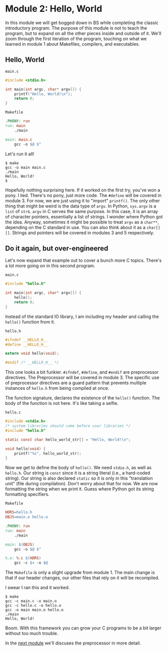 # Module 2: Hello, World

In this module we will get bogged down in BS while completing the classic introductory program. The purpose of this module is not to teach the program, but to expand on all the other pieces inside and outside of it. We'll zoom through the first iteration of the program, touching on what we learned in module 1 about Makefiles, compilers, and executables.

## Hello, World

`main.c`

```c
#include <stdio.h>

int main(int argc, char* argv[]) {
    printf("Hello, World!\n");
    return 0;
}
```

`Makefile`

```makefile
.PHONY: run
run: main
    ./main

main: main.c
    gcc -o $@ $^
```

Let's run it all!

    $ make
    gcc -o main main.c
    ./main
    Hello, World!
    $

Hopefully nothing surprising here. If it worked on the first try, you've won a pony. I lied. There's no pony, just more code. The `#define` will be covered in module 3. For now, we are just using it to "import" `printf()`. The only other thing that might be weird is the data type of `argv`. In Python, `sys.argv` is a `list` of `str`s. `argv` in C serves the same purpose. In this case, it is an array of character pointers, essentially a list of strings. I wonder where Python got the idea. Anyway, sometimes it might be possible to treat `argv` as a `char**`, depending on the C standard in use. You can also think about it as a `char[][]`. Strings and pointers will be covered in modules 3 and 5 respectively.

## Do it again, but over-engineered

Let's now expand that example out to cover a bunch more C topics. There's a lot more going on in this second program.

`main.c`

```c
#include "hello.h"

int main(int argc, char* argv[]) {
    hello();
    return 0;
}
```

Instead of the standard IO library, I am including my header and calling the `hello()` function from it.

`hello.h`

```c
#ifndef __HELLO_H__
#define __HELLO_H__

extern void hello(void);

#endif /* __HELLO_H__ */
```

This one looks a bit funkier. `#ifndef`, `#define`, and `#endif` are preprocessor directives. The Preprocessor will be covered in module 3. The specific use of preprocessor directives are a guard pattern that prevents multiple instances of `hello.h` from being compiled at once.

The function signature, declares the existence of the `hello()` function. The body of the function is not here. It's like taking a selfie.

`hello.c`

```c
#include <stdio.h>
/* system libraries should come before user libraries */
#include "hello.h"

static const char hello_world_str[] = "Hello, World!\n";

void hello(void) {
    printf("%s", hello_world_str);
}
```

Now we get to define the body of `hello()`. We need `stdio.h`, as well as `hello.h`. Our string is `const` since it is a string literal (i.e., a hard-coded string). Our string is also declared `static` so it is only in this "translation unit" (file during compilation). Don't worry about that for now. We are now formatting the string when we print it. Guess where Python got its string formatting specifiers.

`Makefile`

```makefile
HDRS=hello.h
OBJS=main.o hello.o

.PHONY: run
run: main
    ./main

main: $(OBJS)
    gcc -o $@ $^

%.o: %.c $(HDRS)
    gcc -c $< -o $@
```

The `Makefile` is only a slight upgrade from module 1. The main change is that if our header changes, our other files that rely on it will be recompiled.

I swear I ran this and it worked.

    $ make
    gcc -c main.c -o main.o
    gcc -c hello.c -o hello.o
    gcc -o main main.o hello.o
    ./main
    Hello, World!

Boom. With this framework you can grow your C programs to be a bit larger without too much trouble.

In the [next module](../mod3/README.md) we'll discuses the preprocessor in more detail.

